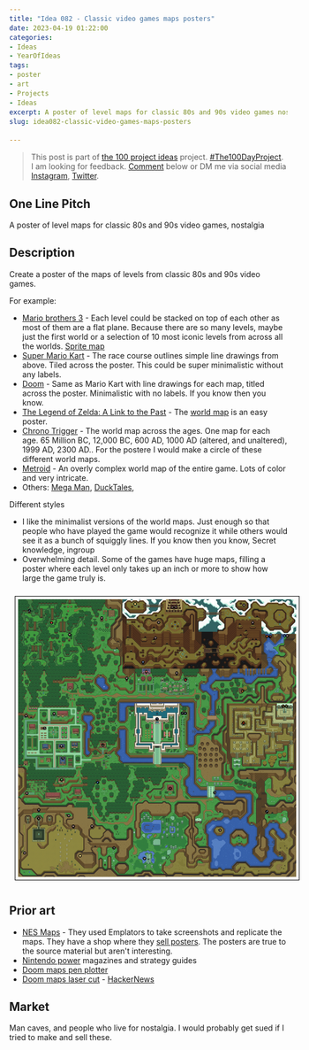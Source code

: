 ```yaml
---
title: "Idea 082 - Classic video games maps posters"
date: 2023-04-19 01:22:00
categories:
- Ideas
- YearOfIdeas
tags:
- poster
- art
- Projects
- Ideas
excerpt: A poster of level maps for classic 80s and 90s video games nostalgia
slug: idea082-classic-video-games-maps-posters

---
```


> This post is part of [the 100 project ideas](/projects/2023-100-ideas/) project. [#The100DayProject](https://www.the100dayproject.org/). I am looking for feedback. <a href='#utterances-comments'>Comment</a> below or DM me via social media <a href="https://instagram.com/funvill" rel="nofollow noopener noreferrer"><i class="fab fa-fw fa-instagram" aria-hidden="true"></i><span class="label">Instagram</span></a>, <a href="https://twitter.com/funvill" rel="nofollow noopener noreferrer"><i class="fab fa-fw fa-twitter" aria-hidden="true"></i><span class="label">Twitter</span></a>.

## One Line Pitch

A poster of level maps for classic 80s and 90s video games, nostalgia

## Description

Create a poster of the maps of levels from classic 80s and 90s video games.

For example:

- [Mario brothers 3](https://en.wikipedia.org/wiki/Super_Mario_Bros._3) - Each level could be stacked on top of each other as most of them are a flat plane. Because there are so many levels, maybe just the first world or a selection of 10 most iconic levels from across all the worlds. [Sprite map](https://www.nesmaps.com/maps/SuperMarioBrothers3/SuperMarioBrothers3.html)
- [Super Mario Kart](https://www.mariowiki.com/Super_Mario_Kart) - The race course outlines simple line drawings from above. Tiled across the poster. This could be super minimalistic without any labels.
- [Doom](https://www.classicdoom.com/doommaps.htm) - Same as Mario Kart with line drawings for each map, titled across the poster. Minimalistic with no labels. If you know then you know.
- [The Legend of Zelda: A Link to the Past](https://en.wikipedia.org/wiki/The_Legend_of_Zelda:_A_Link_to_the_Past) - The [world map](https://mikesrpgcenter.com/zelda3/maps.html) is an easy poster.
- [Chrono Trigger](https://en.wikipedia.org/wiki/Chrono_Trigger) - The world map across the ages. One map for each age. 65 Million BC, 12,000 BC, 600 AD, 1000 AD (altered, and unaltered), 1999 AD, 2300 AD.. For the postere I would make a circle of these different world maps. 
- [Metroid](https://en.wikipedia.org/wiki/Metroid) - An overly complex world map of the entire game. Lots of color and very intricate.
- Others: [Mega Man](https://en.wikipedia.org/wiki/Mega_Man), [DuckTales](https://en.wikipedia.org/wiki/DuckTales),

Different styles

- I like the minimalist versions of the world maps. Just enough so that people who have played the game would recognize it while others would see it as a bunch of squiggly lines. If you know then you know, Secret knowledge, ingroup
- Overwhelming detail. Some of the games have huge maps, filling a poster where each level only takes up an inch or more to show how large the game truly is.

<img src='\public\uploads\2023\the-legend-of-zelda.png' alt='the-legend-of-zelda' title='the-legend-of-zelda' style="margin: 10px; border: 1px solid black; padding: 5px">

## Prior art

- [NES Maps](https://www.nesmaps.com/) - They used Emplators to take screenshots and replicate the maps. They have a shop where they [sell posters](https://shop.nesmaps.com/). The posters are true to the source material but aren't interesting.
- [Nintendo power](https://en.wikipedia.org/wiki/Nintendo_Power) magazines and strategy guides
- [Doom maps pen plotter](https://twitter.com/liviopacifico/status/1396540463432146944)
- [Doom maps laser cut](https://theor.xyz/doom-maps-laser-cut/) - [HackerNews](https://news.ycombinator.com/item?id=35578765)

## Market

Man caves, and people who live for nostalgia. I would probably get sued if I tried to make and sell these.
